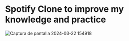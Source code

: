 # Spotify Clone to improve my knowledge and practice

![Captura de pantalla 2024-03-22 154918](https://github.com/InakiCarcereny/Spotify-Clone/assets/130422183/46c72599-cf51-4164-8039-49bd78c6909a)
